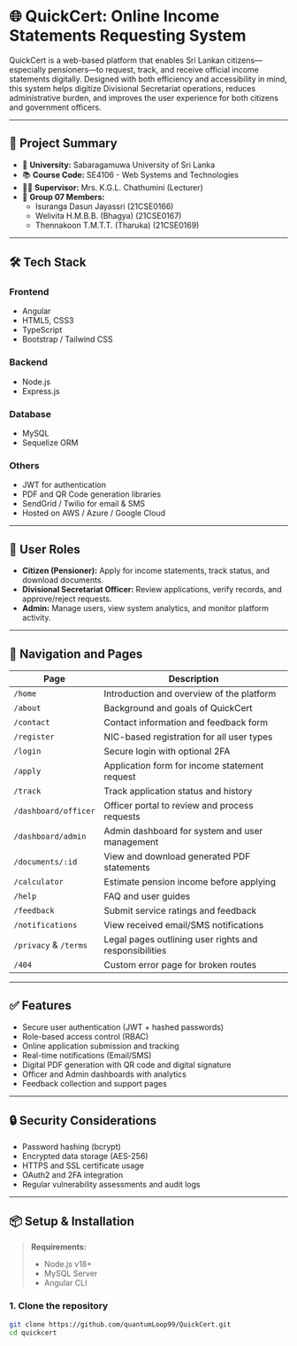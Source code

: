 # 🌐 QuickCert: Online Income Statements Requesting System

QuickCert is a web-based platform that enables Sri Lankan citizens—especially pensioners—to request, track, and receive official income statements digitally. Designed with both efficiency and accessibility in mind, this system helps digitize Divisional Secretariat operations, reduces administrative burden, and improves the user experience for both citizens and government officers.

---

## 🚀 Project Summary

- 📌 **University:** Sabaragamuwa University of Sri Lanka  
- 📚 **Course Code:** SE4106 - Web Systems and Technologies  
- 👨‍🏫 **Supervisor:** Mrs. K.G.L. Chathumini (Lecturer)  
- 👥 **Group 07 Members:**
  - Isuranga Dasun Jayassri (21CSE0166)
  - Welivita H.M.B.B. (Bhagya) (21CSE0167)
  - Thennakoon T.M.T.T. (Tharuka) (21CSE0169)

---

## 🛠️ Tech Stack

### Frontend
- Angular
- HTML5, CSS3
- TypeScript
- Bootstrap / Tailwind CSS

### Backend
- Node.js
- Express.js

### Database
- MySQL
- Sequelize ORM

### Others
- JWT for authentication
- PDF and QR Code generation libraries
- SendGrid / Twilio for email & SMS
- Hosted on AWS / Azure / Google Cloud

---

## 🔐 User Roles

- **Citizen (Pensioner):** Apply for income statements, track status, and download documents.
- **Divisional Secretariat Officer:** Review applications, verify records, and approve/reject requests.
- **Admin:** Manage users, view system analytics, and monitor platform activity.

---

## 🧭 Navigation and Pages

| Page                        | Description                                                                 |
|-----------------------------|-----------------------------------------------------------------------------|
| `/home`                     | Introduction and overview of the platform                                  |
| `/about`                    | Background and goals of QuickCert                                          |
| `/contact`                  | Contact information and feedback form                                      |
| `/register`                 | NIC-based registration for all user types                                 |
| `/login`                    | Secure login with optional 2FA                                             |
| `/apply`                    | Application form for income statement request                             |
| `/track`                    | Track application status and history                                       |
| `/dashboard/officer`        | Officer portal to review and process requests                              |
| `/dashboard/admin`          | Admin dashboard for system and user management                            |
| `/documents/:id`            | View and download generated PDF statements                                |
| `/calculator`               | Estimate pension income before applying                                    |
| `/help`                     | FAQ and user guides                                                        |
| `/feedback`                 | Submit service ratings and feedback                                       |
| `/notifications`            | View received email/SMS notifications                                     |
| `/privacy` & `/terms`       | Legal pages outlining user rights and responsibilities                     |
| `/404`                      | Custom error page for broken routes                                        |

---

## ✅ Features

- Secure user authentication (JWT + hashed passwords)
- Role-based access control (RBAC)
- Online application submission and tracking
- Real-time notifications (Email/SMS)
- Digital PDF generation with QR code and digital signature
- Officer and Admin dashboards with analytics
- Feedback collection and support pages

---

## 🔒 Security Considerations

- Password hashing (bcrypt)
- Encrypted data storage (AES-256)
- HTTPS and SSL certificate usage
- OAuth2 and 2FA integration
- Regular vulnerability assessments and audit logs

---

## 📦 Setup & Installation

> **Requirements:**
> - Node.js v18+
> - MySQL Server
> - Angular CLI

### 1. Clone the repository

```bash
git clone https://github.com/quantumLoop99/QuickCert.git
cd quickcert
